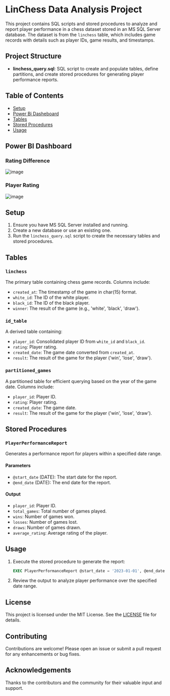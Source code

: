 # LinChess Data Analysis Project

This project contains SQL scripts and stored procedures to analyze and report player performance in a chess dataset stored in an MS SQL Server database. The dataset is from the `linchess` table, which includes game records with details such as player IDs, game results, and timestamps.

## Project Structure

- **linchess_query.sql**: SQL script to create and populate tables, define partitions, and create stored procedures for generating player performance reports.

## Table of Contents

- [Setup](#setup)
- [Power Bi Dasheboard](#dashboard#)
- [Tables](#tables)
- [Stored Procedures](#stored-procedures)
- [Usage](#usage)

## Power BI Dashboard
### Rating Difference
![image](https://github.com/user-attachments/assets/2f9dcf47-3103-4242-bb64-d03f36d17f18)
### Player Rating
![image](https://github.com/user-attachments/assets/2f350152-06e2-4103-8853-8918f13b9089)

## Setup

1. Ensure you have MS SQL Server installed and running.
2. Create a new database or use an existing one.
3. Run the `linchess_query.sql` script to create the necessary tables and stored procedures.

## Tables

### `linchess`

The primary table containing chess game records. Columns include:
- `created_at`: The timestamp of the game in char(15) format.
- `white_id`: The ID of the white player.
- `black_id`: The ID of the black player.
- `winner`: The result of the game (e.g., 'white', 'black', 'draw').

### `id_table`

A derived table containing:
- `player_id`: Consolidated player ID from `white_id` and `black_id`.
- `rating`: Player rating.
- `created_date`: The game date converted from `created_at`.
- `result`: The result of the game for the player ('win', 'lose', 'draw').

### `partitioned_games`

A partitioned table for efficient querying based on the year of the game date. Columns include:
- `player_id`: Player ID.
- `rating`: Player rating.
- `created_date`: The game date.
- `result`: The result of the game for the player ('win', 'lose', 'draw').

## Stored Procedures

### `PlayerPerformanceReport`

Generates a performance report for players within a specified date range.

#### Parameters
- `@start_date` (DATE): The start date for the report.
- `@end_date` (DATE): The end date for the report.

#### Output
- `player_id`: Player ID.
- `total_games`: Total number of games played.
- `wins`: Number of games won.
- `losses`: Number of games lost.
- `draws`: Number of games drawn.
- `average_rating`: Average rating of the player.

## Usage

1. Execute the stored procedure to generate the report:

    ```sql
    EXEC PlayerPerformanceReport @start_date = '2023-01-01', @end_date = '2023-12-31';
    ```

2. Review the output to analyze player performance over the specified date range.

## License

This project is licensed under the MIT License. See the [LICENSE](LICENSE) file for details.

## Contributing

Contributions are welcome! Please open an issue or submit a pull request for any enhancements or bug fixes.

## Acknowledgements

Thanks to the contributors and the community for their valuable input and support.
